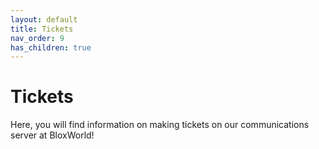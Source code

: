 ```yaml
---
layout: default
title: Tickets
nav_order: 9
has_children: true 
---
```



# Tickets
Here, you will find information on making tickets on our communications server at BloxWorld!
 
